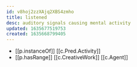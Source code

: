 ```yaml
---
id: v8hoj2zzXAjq2XBS4zmho
title: listened
desc: auditory signals causing mental activity
updated: 1635677519753
created: 1635668799405
---
```





- [[p.instanceOf]] [[c.Pred.Activity]]
- [[p.hasRange]] [[c.CreativeWork]] [[c.Agent]]

